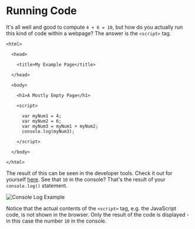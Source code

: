 # Running Code

It's all well and good to compute `4 + 6 = 10`, but how do you actually run this kind of code within a webpage? The answer is the `<script>` tag.

    <html>
   
      <head>
   
        <title>My Example Page</title>
   
      </head>
   
      <body>

        <h1>A Mostly Empty Page</h1>

        <script>

          var myNum1 = 4;
          var myNum2 = 6;
          var myNum3 = myNum1 + myNum2;
          console.log(myNum3);

        </script>

      </body>
   
    </html>

The result of this can be seen in the developer tools. Check it out for yourself [here](examples/console.html "Example JavaScript"). See that `10` in the console? That's the result of your `console.log()` statement.

![Console Log Example](img/console.png "Console Log Example")

Notice that the actual contents of the `<script>` tag, e.g. the JavaScript code, is not shown in the browser. Only the result of the code is displayed - in this case the number `10` in the console.
